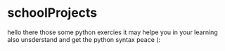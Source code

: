 # schoolProjects
hello there those some python exercies 
it may helpe you in your learning
also unsderstand and get the python syntax
peace (:
